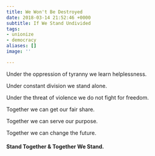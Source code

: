 ```yaml
---
title: We Won't Be Destroyed
date: 2018-03-14 21:52:46 +0000
subtitle: If We Stand Undivided
tags:
- unionize
- democracy
aliases: []
image: ''

---
```

Under the oppression of tyranny we learn helplessness.

Under constant division we stand alone.

Under the threat of violence we do not fight for freedom.

Together we can get our fair share.

Together we can serve our purpose.

Together we can change the future.

#### **Stand Together & Together We Stand.**